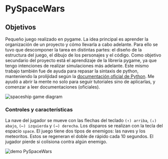 # PySpaceWars
## Objetivos
Pequeño juego realizado en pygame. La idea principal es aprender la organización de un proyecto y cómo llevarla a cabo adelante. 
Para ello se tuvo que descomponer la tarea en distintas partes: el diseño de la estructura del juego, el dibujo de los personajes y el código.
Como objetivo secundario del proyecto está el aprendizaje de la librería pygame, ya que tengo intenciones de realizar simulaciones más adelante.
Este mismo trabajo también fue de ayuda para repasar la sintaxis de python, manteniendo la prolijidad según la [documentación oficial de Python](https://peps.python.org/pep-0008/).
Me ayudó a abrir la mente no solo para seguir tutoriales sino de aplicarlas, y comenzar a leer documentaciones (oficiales).


![spaceship game diagram](https://github.com/ianchu0317/PySpaceWars/assets/71509578/b7440b6d-2ebc-4ad7-8fcc-3142e34f7e31)

### Controles y características 
La nave del jugador se mueve con las flechas del teclado ``(↑) arriba``, ``(↓) abajo``, ``(←) izquierda`` y ``(→) derecha``.
Los disparos se realizan con la tecla del espacio ``space``.
El juego tiene dos tipos de enemigos: las naves y los meteoritos. Estos se regeneran el doble de rápido cada 10 segundos. 
El jugador pierde si colisiona contra algún enemigo.


![demo PySpaceWars](https://github.com/ianchu0317/PySpaceWars/assets/71509578/b3a67ca5-166b-46df-b858-582c4b337b99)

